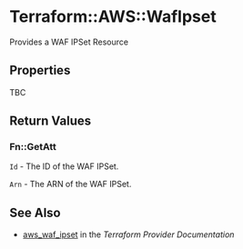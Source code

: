 # Terraform::AWS::WafIpset

Provides a WAF IPSet Resource

## Properties

TBC

## Return Values

### Fn::GetAtt

`Id` - The ID of the WAF IPSet.

`Arn` - The ARN of the WAF IPSet.

## See Also

* [aws_waf_ipset](https://www.terraform.io/docs/providers/aws/r/waf_ipset.html) in the _Terraform Provider Documentation_